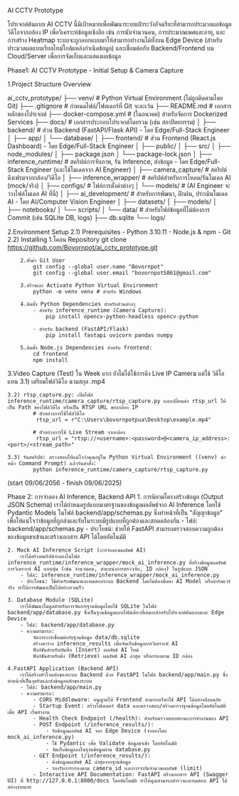 AI CCTV Prototype

โปรเจกต์ต้นแบบ AI CCTV นี้มีเป้าหมายเพื่อพัฒนาระบบเฝ้าระวังอัจฉริยะที่สามารถประมวลผลข้อมูลวิดีโอจากกล้อง IP เพื่อวิเคราะห์ข้อมูลเชิงลึก เช่น การนับจำนวนคน, การประมาณเพศและอายุ, และการสร้าง Heatmap ระบบจะถูกออกแบบมาให้สามารถทำงานได้ทั้งบน Edge Device (สำหรับประมวลผลแบบเรียลไทม์ใกล้แหล่งกำเนิดข้อมูล) และเชื่อมต่อกับ Backend/Frontend บน Cloud/Server เพื่อการจัดเก็บและแสดงผลข้อมูล

Phase1: AI CCTV Prototype - Initial Setup & Camera Capture 

1.Project Structure Overview

ai_cctv_prototype/
├── venv/                   # Python Virtual Environment (ไม่ถูกติดตามโดย Git)
├── .gitignore              # กำหนดไฟล์/โฟลเดอร์ที่ Git จะละเว้น
├── README.md               # เอกสารหลักของโปรเจกต์
├── docker-compose.yml      # (ในอนาคต) สำหรับจัดการ Dockerized Services
├── docs/                   # เอกสารประกอบโปรเจกต์โดยรวม (เช่น สถาปัตยกรรม)
│
├── backend/                # ส่วน Backend (FastAPI/Flask API) - โดย Edge/Full-Stack Engineer
│   ├── app/
│   └── database/
│
├── frontend/               # ส่วน Frontend (React.js Dashboard) - โดย Edge/Full-Stack Engineer
│   ├── public/
│   ├── src/
│   ├── node_modules/
│   ├── package.json
│   └── package-lock.json
│
├── inference_runtime/      # สคริปต์การจับภาพ, รัน Inference, ส่งข้อมูล - โดย Edge/Full-Stack Engineer (และใช้โมเดลจาก AI Engineer)
│   ├── camera_capture/     # สคริปต์ดึงเฟรมจากกล้อง/วิดีโอ
│   ├── inference_wrapper/  # สคริปต์สำหรับการโหลด/รันโมเดล AI (mock/จริง)
│   ├── configs/            # ไฟล์การตั้งค่าต่างๆ
│   └── models/             # (AI Engineer จะวางไฟล์โมเดล AI ที่นี่)
│
├── ai_development/         # สำหรับการพัฒนา, ฝึกฝน, ประเมินโมเดล AI - โดย AI/Computer Vision Engineer
│   ├── datasets/
│   ├── models/
│   ├── notebooks/
│   └── scripts/
│
└── data/                   # สำหรับไฟล์ข้อมูลที่ไม่ต้องการ Commit (เช่น SQLite DB, logs)
    ├── db.sqlite
    └── logs/

2.Environment Setup
    2.1) Prerequisites
        - Python 3.10.11
        - Node.js & npm
        - Git
    2.2) Installing
        1.โคลน Repository
            git clone https://github.com/Bovornpot/ai_cctv_prototype.git

        2.ตั้งค่า Git User
            git config --global user.name "Bovornpot"
            git config --global user.email "bovornpot5861@gmail.com"
        
        3.สร้างและ Activate Python Virtual Environment
            python -m venv venv # สำหรับ Windows
        
        4.ติดตั้ง Python Dependencies สำหรับส่วนต่างๆ
            - สำหรับ inference_runtime (Camera Capture): 
                pip install opencv-python-headless opencv-python 

            - สำหรับ backend (FastAPI/Flask)
                pip install fastapi uvicorn pandas numpy

        5.ติดตั้ง Node.js Dependencies สำหรับ frontend:
            cd frontend
            npm install     

3.Video Capture (Test)
    ใน Week แรก ยังไม่ได้ใช้การดึง Live IP Camera แต่ใช้ วิดีโอแทน
    3.1) เตรียมไฟล์วิดีโอ นามสกุล .mp4

    3.2) rtsp_capture.py: เปิดไฟล์ inference_runtime/camera_capture/rtsp_capture.py และเปลี่ยนค่า rtsp_url ให้เป็น Path ของไฟล์วิดีโอ หรือเป็น RTSP URL ของกล้อง IP
            # ตัวอย่างการใช้ไฟล์วิดีโอ
             rtsp_url = r"C:\Users\bovornpotpua\Desktop\example.mp4"

            # ตัวอย่างการใช้ Live Stream จากกล้อง
             rtsp_url = "rtsp://<username>:<password>@<camera_ip_address>:<port>/<stream_path>" 

    3.3) รันสคริปต์: ตรวจสอบให้แน่ใจว่าคุณอยู่ใน Python Virtual Environment ((venv) นำหน้า Command Prompt) แล้วรันคำสั่ง:
            python inference_runtime/camera_capture/rtsp_capture.py

(start 09/06/2056 - finish 09/06/2025)

Phase 2: การจำลอง AI Inference, Backend API
    1. การนิยามโครงสร้างข้อมูล (Output JSON Schema)
        เราได้กำหนดรูปแบบมาตรฐานของข้อมูลผลลัพธ์จาก AI Inference โดยใช้ Pydantic Models ในไฟล์ backend/app/schemas.py ซึ่งทำหน้าที่เป็น "สัญญาข้อมูล" เพื่อให้แน่ใจว่าข้อมูลที่ถูกส่งและรับในระบบมีรูปแบบที่ถูกต้องและสอดคล้องกัน
        - ไฟล์: backend/app/schemas.py
        - ประโยชน์: ช่วยให้ FastAPI สามารถตรวจสอบความถูกต้องของข้อมูลขาเข้าและสร้างเอกสาร API ได้โดยอัตโนมัติ

    2. Mock AI Inference Script (การจำลองผลลัพธ์ AI)
        เราได้สร้างสคริปต์จำลองในไฟล์ inference_runtime/inference_wrapper/mock_ai_inference.py ที่สร้างข้อมูลผลลัพธ์การวิเคราะห์ AI แบบสุ่ม (เช่น จำนวนคน, ตำแหน่งการตรวจจับ, ID กล้อง) ในรูปแบบ JSON
        - ไฟล์: inference_runtime/inference_wrapper/mock_ai_inference.py
        - ประโยชน์: ใช้สำหรับพัฒนาและทดสอบระบบ Backend โดยไม่ต้องพึ่งพา AI Model หรือฮาร์ดแวร์จริง ทำให้การพัฒนาเป็นไปอย่างรวดเร็ว

    3. Database Module (SQLite)
        เราได้พัฒนาโมดูลสำหรับการจัดการฐานข้อมูลโดยใช้ SQLite ในไฟล์ backend/app/database.py ซึ่งเป็นฐานข้อมูลแบบไฟล์เดียวที่เหมาะสำหรับโปรเจกต์ต้นแบบและ Edge Device
        - ไฟล์: backend/app/database.py
        - ความสามารถ: 
            จัดการการเชื่อมต่อกับฐานข้อมูล data/db.sqlite
            สร้างตาราง inference_results เพื่อจัดเก็บข้อมูลการวิเคราะห์ AI
            ฟังก์ชันสำหรับบันทึก (Insert) ผลลัพธ์ AI ใหม่
            ฟังก์ชันสำหรับดึง (Retrieve) ผลลัพธ์ AI ล่าสุด หรือกรองตาม ID กล้อง

    4.FastAPI Application (Backend API)
        เราได้สร้างหัวใจหลักของระบบ Backend ด้วย FastAPI ในไฟล์ backend/app/main.py ซึ่งทำหน้าที่เป็นจุดรับและส่งข้อมูลหลักของระบบ
        - ไฟล์: backend/app/main.py
        - ความสามารถ:
            - CORS Middleware: อนุญาตให้ Frontend สามารถเรียกใช้ API ได้อย่างปลอดภัย
            - Startup Event: สร้างโฟลเดอร์ data และตรวจสอบ/สร้างตารางฐานข้อมูลโดยอัตโนมัติเมื่อ API เริ่มทำงาน
            - Health Check Endpoint (/health): สำหรับตรวจสอบสถานะการทำงานของ API
            - POST Endpoint (/inference_results/):
                - รับข้อมูลผลลัพธ์ AI จาก Edge Device (จำลองโดย mock_ai_inference.py)
                - ใช้ Pydantic เพื่อ Validate ข้อมูลขาเข้า โดยอัตโนมัติ
                - จัดเก็บข้อมูลลงในฐานข้อมูลผ่าน database.py
            - GET Endpoint (/inference_results/):
                - ดึงข้อมูลผลลัพธ์ AI ล่าสุดจากฐานข้อมูล
                - รองรับการกรองตาม camera_id และการจำกัดจำนวนผลลัพธ์ (limit)
            - Interactive API Documentation: FastAPI สร้างเอกสาร API (Swagger UI) ที่ http://127.0.0.1:8000/docs โดยอัตโนมัติ ทำให้คุณสามารถสำรวจและทดสอบ API ได้อย่างง่ายดาย
            



    